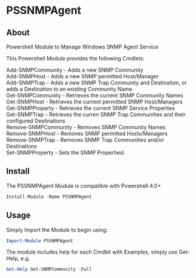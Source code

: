 # PSSNMPAgent

## About
Powershell Module to Manage Windows SNMP Agent Service

This Powershell Module provides the following Cmdlets:

Add-SNMPCommunity - Adds a new SNMP Community\
Add-SNMPHost - Adds a new SNMP permitted Host/Manager\
Add-SNMPTrap - Adds a new SNMP Trap Community and Destination, or adds a Destination to an existing Community Name\
Get-SNMPCommunity - Retrieves the current SNMP Community Names\
Get-SNMPHost - Retrieves the current permitted SNMP Host/Managers \
Get-SNMPProperty - Retrieves the current SNMP Service Properties\
Get-SNMPTrap - Retrieves the curren SNMP Trap Communities and their configured Destinations\
Remove-SNMPCommunity - Removes SNMP Community Names\
Remove-SNMPHost - Removes SNMP permitted Hosts/Managers\
Remove-SNMPTrap - Removes SNMP Trap Communities and/or Destinations\
Set-SNMPProperty - Sets the SNMP Properties\

## Install
The PSSNMPAgent Module is compatible with Powershell 4.0+

```powershell
Install-Module -Name PSSNMPAgent
```

## Usage
Simply Import the Module to begin using:
```powershell
Import-Module PSSNMPAgent
```
The module includes help for each Cmdlet with Examples, simply use Get-Help, e.g.
```powershell
Get-Help Get-SNMPCommunity -Full
```
